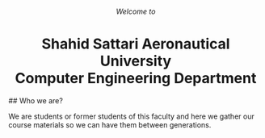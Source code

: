 <h6 align="center">Welcome to</h6>
<h1 align="center">Shahid Sattari Aeronautical University </br> Computer Engineering Department</h1>
## Who we are?

We are students or former students of this faculty and here we gather our course materials so we can have them between generations.
